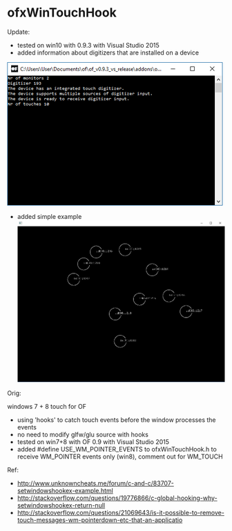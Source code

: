 # ofxWinTouchHook

Update:
- tested on win10 with 0.9.3 with Visual Studio 2015
- added information about digitizers that are installed on a device

![image1](img/infoAboutDigitizer.png)
- added simple example
![image2](img/exampleTouchCircles.png)

Orig:

windows 7 + 8 touch for OF

- using 'hooks' to catch touch events before the window processes the events
- no need to modify glfw/glu source with hooks
- tested on win7+8 with OF 0.9 with Visual Studio 2015
- added #define USE_WM_POINTER_EVENTS to ofxWinTouchHook.h to receive WM_POINTER events only (win8), comment out for WM_TOUCH

Ref:
- http://www.unknowncheats.me/forum/c-and-c/83707-setwindowshookex-example.html
- http://stackoverflow.com/questions/19776866/c-global-hooking-why-setwindowshookex-return-null
- http://stackoverflow.com/questions/21069643/is-it-possible-to-remove-touch-messages-wm-pointerdown-etc-that-an-applicatio
